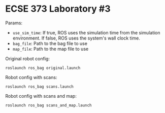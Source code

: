 # ECSE 373 Laboratory #3

Params:
- `use_sim_time`: If true, ROS uses the simulation time from the simulation environment. If false, ROS uses the system's wall clock time.
- `bag_file`: Path to the bag file to use 
- `map_file`: Path to the map file to use 

Original robot config:

`roslaunch ros_bag original.launch`

Robot config with scans:

`roslaunch ros_bag scans.launch`

Robot config with scans and map:

`roslaunch ros_bag scans_and_map.launch`
